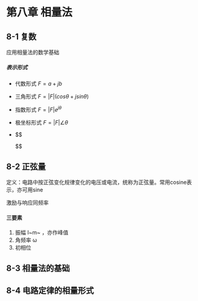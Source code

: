 # 第八章 相量法

## 8-1 复数

应用相量法的数学基础

##### 表示形式

- 代数形式 $F=a+jb$

- 三角形式 $F=\left | F \right |(cos\theta+jsin\theta )$

- 指数形式 $F=\left | F \right |e^{j\theta}$

- 极坐标形式 $F=\left  |F\right  |\angle\theta$

- $$
  
  $$




## 8-2 正弦量

定义：电路中按正弦变化规律变化的电压或电流，统称为正弦量。常用cosine表示，亦可用sine

激励与响应同频率



#### 三要素

1. 振幅 I~m~ ，亦作峰值
2. 角频率 ω
3. 初相位









## 8-3 相量法的基础



## 8-4 电路定律的相量形式

